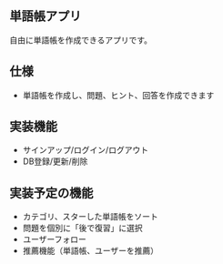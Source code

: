 ## 単語帳アプリ
自由に単語帳を作成できるアプリです。

## 仕様
- 単語帳を作成し、問題、ヒント、回答を作成できます

## 実装機能
- サインアップ/ログイン/ログアウト
- DB登録/更新/削除

## 実装予定の機能
- カテゴリ、スターした単語帳をソート
- 問題を個別に「後で復習」に選択
- ユーザーフォロー
- 推薦機能（単語帳、ユーザーを推薦）